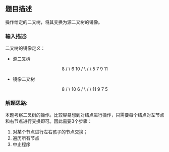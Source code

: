 ## 题目描述

操作给定的二叉树，将其变换为源二叉树的镜像。

### 输入描述:
二叉树的镜像定义：

 - 源二叉树

 
<center>    8
           /  \
          6   10
         / \  / \
        5  7 9 11</center>

 - 镜像二叉树

<center>        
            8
           /  \
          10   6
         / \  / \
        11 9 7  5</center>
        
### 解题思路:

本题考察二叉树的操作。比较容易想到对结点进行操作，只需要每个结点对左节点和右节点进行交换即可。因此需要3个步骤：

 1. 对某个节点进行左右孩子的节点交换；
 2. 遍历所有节点
 3. 中止程序